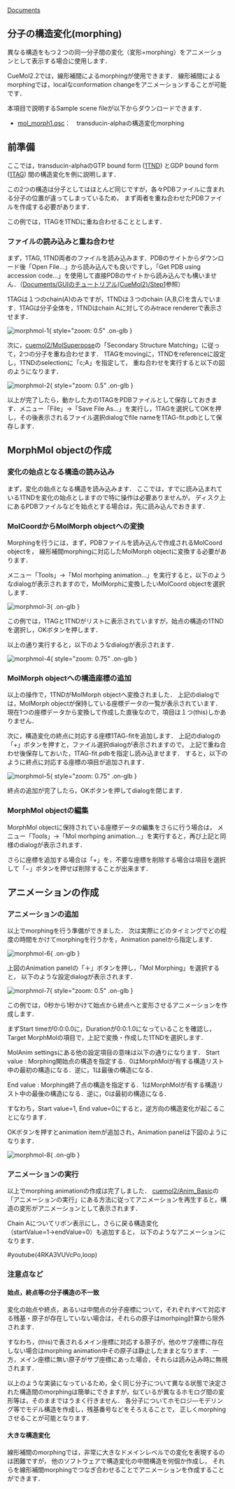 [Documents](../../Documents)
## 分子の構造変化(morphing)
異なる構造をもつ２つの同一分子間の変化（変形=morphing）をアニメーションとして表示する場合に使用します．

CueMol2.2では，線形補間によるmorphingが使用できます．
線形補間によるmorphingでは，localなconformation changeをアニメーションすることが可能です．

本項目で説明するSample scene fileが以下からダウンロードできます．

-  [mol_morph1.qsc](http://downloads.sourceforge.net/project/cuemol/sample-files/2.2/mol_morph1.qsc)：　transducin-alphaの構造変化morphing

## 前準備
ここでは，transducin-alphaのGTP bound form ([1TND](http://www.rcsb.org/pdb/explore.do?structureId=1tnd)) とGDP bound form ([1TAG](http://www.rcsb.org/pdb/explore.do?structureId=1tag)) 間の構造変化を例に説明します．

この2つの構造は分子としてはほとんど同じですが，各々PDBファイルに含まれる分子の位置が違ってしまっているため，
まず両者を重ね合わせたPDBファイルを作成する必要があります．

この例では，1TAGを1TNDに重ね合わせることとします．

### ファイルの読み込みと重ね合わせ
まず，1TAG, 1TND両者のファイルを読み込みます．PDBのサイトからダウンロード後「Open File...」から読み込んでも良いですし，「Get PDB using accession code...」を使用して直接PDBのサイトから読み込んでも構いません．（[Documents/GUIのチュートリアル(CueMol2)/Step1](../../Documents/GUIのチュートリアル(CueMol2)/Step1)参照）

1TAGは１つのchain(A)のみですが，1TNDは３つのchain (A,B,C)を含んでいます．1TAGは分子全体を，1TNDはchain Aに対してのみtrace rendererで表示させます．


![morphmol-1](../../assets/images/cuemol2/Anim_MolMorph/morphmol-1.png){ style="zoom: 0.5" .on-glb }


次に，[cuemol2/MolSuperpose](../../cuemol2/MolSuperpose)の「Secondary Structure Matching」に従って，2つの分子を重ね合わせます．
1TAGをmovingに，1TNDをreferenceに設定し，1TNDのselectionに「c;A」を指定して，
重ね合わせを実行すると以下の図のようになります．


![morphmol-2](../../assets/images/cuemol2/Anim_MolMorph/morphmol-2.png){ style="zoom: 0.5" .on-glb }


以上が完了したら，動かした方の1TAGをPDBファイルとして保存しておきます．メニュー「File」→「Save File As...」を実行し，1TAGを選択してOKを押し，その後表示されるファイル選択dialogでfile nameを1TAG-fit.pdbとして保存します．


## MorphMol objectの作成
### 変化の始点となる構造の読み込み
まず，変化の始点となる構造を読み込みます．
ここでは，すでに読み込まれている1TNDを変化の始点としますので特に操作は必要ありませんが，
ディスク上にあるPDBファイルなどを始点とする場合は，先に読み込んでおきます．

### MolCoordからMolMorph objectへの変換
Morphingを行うには，まず，PDBファイルを読み込んで作成されるMolCoord objectを，
線形補間morphingに対応したMolMorph objectに変換する必要があります．

メニュー「Tools」→「Mol morhping animation...」を実行すると，以下のようなdialogが表示されますので，MolMorphに変換したいMolCoord objectを選択します．

![morphmol-3](../../assets/images/cuemol2/Anim_MolMorph/morphmol-3.png){ .on-glb }

この例では，1TAGと1TNDがリストに表示されていますが，始点の構造の1TNDを選択し，OKボタンを押します．

以上の通り実行すると，以下のようなdialogが表示されます．

![morphmol-4](../../assets/images/cuemol2/Anim_MolMorph/morphmol-4.png){ style="zoom: 0.75" .on-glb }


### MolMorph objectへの構造座標の追加
以上の操作で，1TNDがMolMorph objectへ変換されました．
上記のdialogでは，MolMorph objectが保持している座標データの一覧が表示されています．
現在1つの座標データから変換して作成した直後なので，項目は１つ(this)しかありません．

次に，構造変化の終点に対応する座標1TAG-fitを追加します．
上記のdialogの「+」ボタンを押すと，ファイル選択dialogが表示されますので，
上記で重ね合わせ後保存しておいた，1TAG-fit.pdbを指定し読み込ませます．
すると，以下のように終点に対応する座標の項目が追加されます．

![morphmol-5](../../assets/images/cuemol2/Anim_MolMorph/morphmol-5.png){ style="zoom: 0.75" .on-glb }


終点の追加が完了したら，OKボタンを押してdialogを閉じます．

### MorphMol objectの編集
MorphMol objectに保持されている座標データの編集をさらに行う場合は，
メニュー「Tools」→「Mol morhping animation...」を実行すると，再び上記と同様のdialogが表示されます．

さらに座標を追加する場合は「+」を，不要な座標を削除する場合は項目を選択して「−」ボタンを押せば削除することが出来ます．

## アニメーションの作成
### アニメーションの追加
以上でmorphingを行う準備ができました．
次は実際にどのタイミングでどの程度の時間をかけてmorphingを行うかを，Animation panelから指定します．


![morphmol-6](../../assets/images/cuemol2/Anim_MolMorph/morphmol-6.png){ .on-glb }


上図のAnimation panelの「＋」ボタンを押し，「Mol Morphing」を選択すると，
以下のような設定dialogが表示されます．


![morphmol-7](../../assets/images/cuemol2/Anim_MolMorph/morphmol-7.png){ style="zoom: 0.5" .on-glb }


この例では，0秒から1秒かけて始点から終点へと変形させるアニメーションを作成します．

まずStart timeが0:0:0.0に，Durationが0:0:1.0になっていることを確認し，
Target MorphMolの項目で，上記で変換・作成した1TNDを選択します．

MolAnim settingsにある他の設定項目の意味は以下の通りになります．
Start value
:   Morphing開始点の構造を指定する．0はMorphMolが有する構造リスト中の最初の構造になる．逆に，1は最後の構造になる．

End value
:   Morphing終了点の構造を指定する．1はMorphMolが有する構造リスト中の最後の構造になる．逆に，0は最初の構造になる．


すなわち，Start value=1, End value=0にすると，逆方向の構造変化が起こることになります．

OKボタンを押すとanimation itemが追加され，Animation panelは下図のようになります．


![morphmol-8](../../assets/images/cuemol2/Anim_MolMorph/morphmol-8.png){ .on-glb }


### アニメーションの実行
以上でmorphing animationの作成は完了しました．
[cuemol2/Anim_Basic](../../cuemol2/Anim_Basic)の「アニメーションの実行」にある方法に従ってアニメーションを再生すると，構造の変形がアニメーションとして表示されます．

Chain Aについてリボン表示にし，さらに戻る構造変化（startValue=1→endValue=0）も追加すると，
以下のようなアニメーションになります．

#youtube(4RKA3VUVcPo,loop)
### 注意点など
#### 始点，終点等の分子構造の不一致
変化の始点や終点，あるいは中間点の分子座標について，それぞれすべて対応する残基・原子が存在していない場合は，それらの原子はmorhping計算から除外されます．

すなわち，(this)で表されるメイン座標に対応する原子が，他のサブ座標に存在しない場合はmorphing animation中その原子は静止したままとなります．
一方，メイン座標に無い原子がサブ座標にあった場合，それらは読み込み時に無視されます．

以上のような実装になっているため，全く同じ分子について異なる状態で決定された構造間のmorphingは簡単にできますが，似ているが異なるホモログ間の変形等は，そのままではうまく行きません．
各分子についてホモロジ―モデリング等でモデル構造を作成し，残基番号などをそろえることで，
正しくmorphingさせることが可能となります．


#### 大きな構造変化
線形補間のmorphingでは，非常に大きなドメインレベルでの変化を表現するのは困難ですが，
他のソフトウェアで構造変化の中間構造を何個か作成し，
それらを線形補間morphingでつなぎ合わせることでアニメーションを作成することができます．
